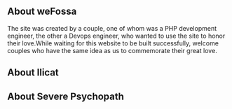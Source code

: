 
## About weFossa

The site was created by a couple, one of whom was a PHP development engineer, the other a Devops engineer, who wanted to use the site to honor their love.While waiting for this website to be built successfully, welcome couples who have the same idea as us to commemorate their great love.



## About llicat



## About Severe Psychopath


